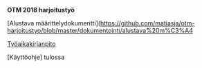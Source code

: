 **OTM 2018 harjoitustyö**


[Alustava määrittelydokumentti](https://github.com/matiasja/otm-harjoitustyo/blob/master/dokumentointi/alustava%20m%C3%A4

[Työaikakirjanpito](https://github.com/matiasja/otm-harjoitustyo/blob/master/dokumentointi/tuntikirjanpito.md)

[Käyttöohje] tulossa
